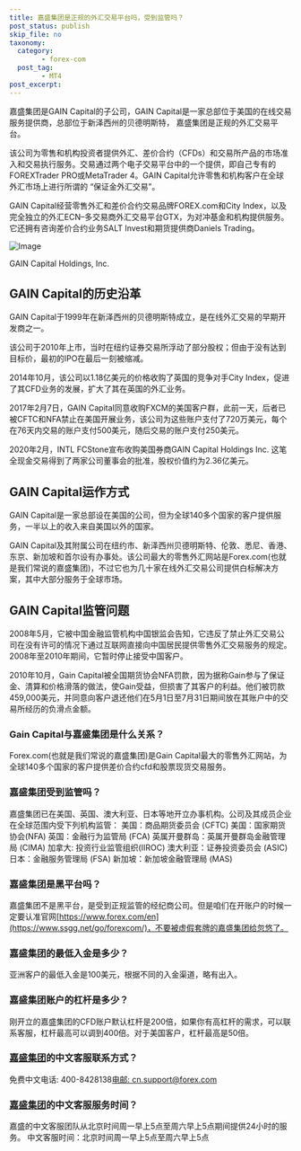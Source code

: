 ```yaml
---
title: 嘉盛集团是正规的外汇交易平台吗，受到监管吗？
post_status: publish
skip_file: no
taxonomy:
  category:
        - forex-com
  post_tag:
        - MT4
post_excerpt: 
---
```

嘉盛集团是GAIN Capital的子公司，GAIN Capital是一家总部位于美国的在线交易服务提供商，总部位于新泽西州的贝德明斯特， 嘉盛集团是正规的外汇交易平台。

该公司为零售和机构投资者提供外汇、差价合约（CFDs）和交易所产品的市场准入和交易执行服务。交易通过两个电子交易平台中的一个提供，即自己专有的FOREXTrader PRO或MetaTrader 4。GAIN Capital允许零售和机构客户在全球外汇市场上进行所谓的 “保证金外汇交易”。

GAIN Capital经营零售外汇和差价合约交易品牌FOREX.com和City Index，以及完全独立的外汇ECN–多交易商外汇交易平台GTX，为对冲基金和机构提供服务。它还拥有咨询差价合约业务SALT Invest和期货提供商Daniels Trading。

![Image](https://cdn.fendou.la/tuoss/Gain-capital-logo.png)

GAIN Capital Holdings, Inc.

## GAIN Capital的历史沿革

GAIN Capital于1999年在新泽西州的贝德明斯特成立，是在线外汇交易的早期开发商之一。

该公司于2010年上市，当时在纽约证券交易所浮动了部分股权；但由于没有达到目标价，最初的IPO在最后一刻被缩减。

2014年10月，该公司以1.18亿美元的价格收购了英国的竞争对手City Index，促进了其CFD业务的发展，扩大了其在英国的外汇业务。

2017年2月7日，GAIN Capital同意收购FXCM的美国客户群，此前一天，后者已被CFTC和NFA禁止在美国开展业务，该公司为这些账户支付了720万美元，每个在76天内交易的账户支付500美元，随后交易的账户支付250美元。

2020年2月，INTL FCStone宣布收购美国券商GAIN Capital Holdings Inc. 这笔全现金交易得到了两家公司董事会的批准，股权价值约为2.36亿美元。

## GAIN Capital运作方式

GAIN Capital是一家总部设在美国的公司，但为全球140多个国家的客户提供服务，一半以上的收入来自美国以外的国家。

GAIN Capital及其附属公司在纽约市、新泽西州贝德明斯特、伦敦、悉尼、香港、东京、新加坡和首尔设有办事处。该公司最大的零售外汇网站是Forex.com(也就是我们常说的嘉盛集团)，不过它也为几十家在线外汇交易公司提供白标解决方案，其中大部分服务于全球市场。

## GAIN Capital监管问题

2008年5月，它被中国金融监管机构中国银监会告知，它违反了禁止外汇交易公司在没有许可的情况下通过互联网直接向中国居民提供零售外汇交易服务的规定。2008年至2010年期间，它暂时停止接受中国客户。

2010年10月，Gain Capital被全国期货协会NFA罚款，因为据称Gain参与了保证金、清算和价格滑落的做法，使Gain受益，但损害了其客户的利益。他们被罚款459,000美元，并同意向客户退还他们在5月1日至7月31日期间放在其账户中的交易所经历的负滑点金额。

### Gain Capital与嘉盛集团是什么关系？

Forex.com(也就是我们常说的嘉盛集团)是Gain Capital最大的零售外汇网站，为全球140多个国家的客户提供差价合约cfd和股票现货交易服务。

### 嘉盛集团受到监管吗？

嘉盛集团已在美国、英国、澳大利亚、日本等地开立办事机构。公司及其成员企业在全球范围内受下列机构监管：
美国：商品期货委员会 (CFTC)
美国：国家期货协会(NFA)
英国：金融行为监管局 (FCA)
英属开曼群岛：英属开曼群岛金融管理局 (CIMA)
加拿大: 投资行业监管组织(IIROC)
澳大利亚：证券投资委员会 (ASIC)
日本：金融服务管理局 (FSA)
新加坡：新加坡金融管理局 (MAS)

### 嘉盛集团是黑平台吗？

嘉盛集团不是黑平台，是受到正规监管的经纪商公司。但是咱们在开账户的时候一定要认准官网[https://www.forex.com/en](https://www.ssgg.net/go/forexcom/)，不要被虚假套牌的嘉盛集团给忽悠了。

### 嘉盛集团的最低入金是多少？

亚洲客户的最低入金是100美元，根据不同的入金渠道，略有出入。

### 嘉盛集团账户的杠杆是多少？

刚开立的嘉盛集团的CFD账户默认杠杆是200倍，如果你有高杠杆的需求，可以联系客服，杠杆最高可以调到400倍。对于美国客户，杠杆最高是50倍。

### [嘉盛集团](https://www.ssgg.net/go/forexcom/)的中文客服联系方式？

免费中文电话: 400-8428138[电邮: cn.support@forex.com](mailto:%E7%94%B5%E9%82%AE:%20cn.support@forex.com)

### [嘉盛集团](https://www.ssgg.net/go/forexcom/)的中文客服服务时间？

嘉盛的中文客服团队从北京时间周一早上5点至周六早上5点期间提供24小时的服务。
中文客服时间：北京时间周一早上5点至周六早上5点
